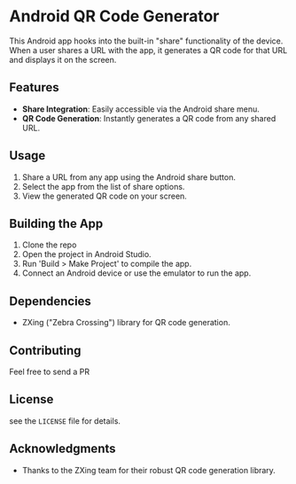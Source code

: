 # Android QR Code Generator

This Android app hooks into the built-in "share" functionality of the device. When a user shares a URL with the app, it generates a QR code for that URL and displays it on the screen.

## Features

- **Share Integration**: Easily accessible via the Android share menu.
- **QR Code Generation**: Instantly generates a QR code from any shared URL.

## Usage

1. Share a URL from any app using the Android share button.
2. Select the app from the list of share options.
3. View the generated QR code on your screen.

## Building the App

1. Clone the repo
2. Open the project in Android Studio.
3. Run 'Build > Make Project' to compile the app.
4. Connect an Android device or use the emulator to run the app.

## Dependencies

- ZXing ("Zebra Crossing") library for QR code generation.

## Contributing

Feel free to send a PR

## License

see the `LICENSE` file for details.

## Acknowledgments

- Thanks to the ZXing team for their robust QR code generation library.

